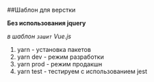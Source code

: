 ##Шаблон для верстки

**Без использования jquery**

_в шаблон `зашит` Vue.js_

1. yarn - установка пакетов
2. yarn dev - режим разработки
3. yarn prod - режим продакшн
4. yarn test - тестируем с использованием jest
